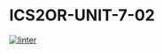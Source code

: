 # ICS2OR-UNIT-7-02
[![linter](https://github.com/aryan-torfehnejad/ICS2OR-UNIT-7-02/workflows/linter/badge.svg)](https://github.com/marketplace/actions/super-linter)  
